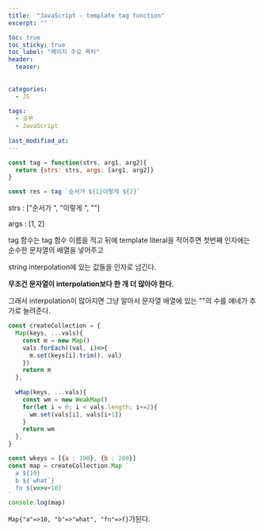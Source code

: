 ```yaml
---
title:  "JavaScript - template tag function"
excerpt: ""

toc: true
toc_sticky: true
toc_label: "페이지 주요 목차"
header:
  teaser: 
  
  
categories:
  - JS
  
tags:
  - 공부
  - JavaScript
  
last_modified_at: 
---
```


```javascript
const tag = function(strs, arg1, arg2){
  return {strs: strs, args: [arg1, arg2]}
}

const res = tag `순서가 ${1}이렇게 ${2}`
```

strs : ["순서가 ", "이렇게 ", ""]

args : [1, 2]


tag 함수는 tag 함수 이름을 적고 뒤에 template literal을 적어주면 첫번째 인자에는 순수한 문자열의 배열을 넣어주고

string interpolation에 있는 값들을 인자로 넘긴다.

**무조건 문자열이 interpolation보다 한 개 더 많아야 한다.**

그래서 interpolation이 많아지면 그냥 알아서 문자열 배열에 있는 ""의 수를 얘네가 추가로 늘려준다.

```javascript
const createCollection = {
  Map(keys, ...vals){
    const m = new Map()
    vals.forEach((val, i)=>{
      m.set(keys[i].trim(), val)
    })
    return m
  },
  
  wMap(keys, ...vals){
    const wm = new WeakMap()
    for(let i = 0; i < vals.length; i+=2){
      wm.set(vals[i], vals[i+1])
    }
    return wm
  },
}

const wkeys = [{a : 100}, {b : 200}]
const map = createCollection.Map `
  a ${10}
  b ${`what`}
  fn ${v=>v+10}
`
console.log(map)
```

`Map{"a"=>10, "b"=>"what", "fn"=>f}`가된다.







